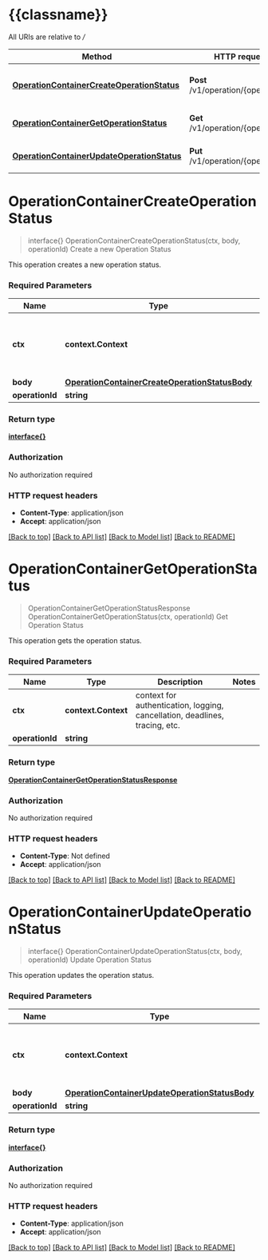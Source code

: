 # {{classname}}

All URIs are relative to */*

Method | HTTP request | Description
------------- | ------------- | -------------
[**OperationContainerCreateOperationStatus**](OperationContainerApi.md#OperationContainerCreateOperationStatus) | **Post** /v1/operation/{operationId} | Create a new Operation Status
[**OperationContainerGetOperationStatus**](OperationContainerApi.md#OperationContainerGetOperationStatus) | **Get** /v1/operation/{operationId} | Get Operation Status
[**OperationContainerUpdateOperationStatus**](OperationContainerApi.md#OperationContainerUpdateOperationStatus) | **Put** /v1/operation/{operationId} | Update Operation Status

# **OperationContainerCreateOperationStatus**
> interface{} OperationContainerCreateOperationStatus(ctx, body, operationId)
Create a new Operation Status

This operation creates a new operation status.

### Required Parameters

Name | Type | Description  | Notes
------------- | ------------- | ------------- | -------------
 **ctx** | **context.Context** | context for authentication, logging, cancellation, deadlines, tracing, etc.
  **body** | [**OperationContainerCreateOperationStatusBody**](OperationContainerCreateOperationStatusBody.md)|  | 
  **operationId** | **string**|  | 

### Return type

[**interface{}**](interface{}.md)

### Authorization

No authorization required

### HTTP request headers

 - **Content-Type**: application/json
 - **Accept**: application/json

[[Back to top]](#) [[Back to API list]](../README.md#documentation-for-api-endpoints) [[Back to Model list]](../README.md#documentation-for-models) [[Back to README]](../README.md)

# **OperationContainerGetOperationStatus**
> OperationContainerGetOperationStatusResponse OperationContainerGetOperationStatus(ctx, operationId)
Get Operation Status

This operation gets the operation status.

### Required Parameters

Name | Type | Description  | Notes
------------- | ------------- | ------------- | -------------
 **ctx** | **context.Context** | context for authentication, logging, cancellation, deadlines, tracing, etc.
  **operationId** | **string**|  | 

### Return type

[**OperationContainerGetOperationStatusResponse**](OperationContainerGetOperationStatusResponse.md)

### Authorization

No authorization required

### HTTP request headers

 - **Content-Type**: Not defined
 - **Accept**: application/json

[[Back to top]](#) [[Back to API list]](../README.md#documentation-for-api-endpoints) [[Back to Model list]](../README.md#documentation-for-models) [[Back to README]](../README.md)

# **OperationContainerUpdateOperationStatus**
> interface{} OperationContainerUpdateOperationStatus(ctx, body, operationId)
Update Operation Status

This operation updates the operation status.

### Required Parameters

Name | Type | Description  | Notes
------------- | ------------- | ------------- | -------------
 **ctx** | **context.Context** | context for authentication, logging, cancellation, deadlines, tracing, etc.
  **body** | [**OperationContainerUpdateOperationStatusBody**](OperationContainerUpdateOperationStatusBody.md)|  | 
  **operationId** | **string**|  | 

### Return type

[**interface{}**](interface{}.md)

### Authorization

No authorization required

### HTTP request headers

 - **Content-Type**: application/json
 - **Accept**: application/json

[[Back to top]](#) [[Back to API list]](../README.md#documentation-for-api-endpoints) [[Back to Model list]](../README.md#documentation-for-models) [[Back to README]](../README.md)

